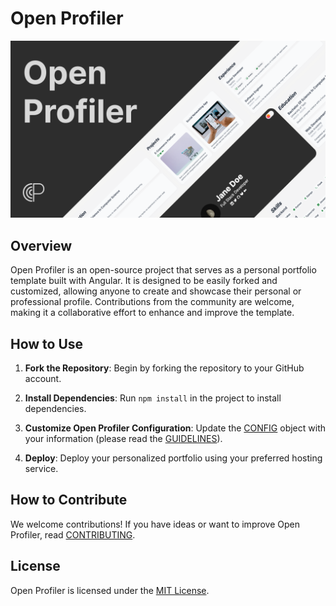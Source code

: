 # Open Profiler

<p align="center">
    <img src="./src/assets/open-profiler.png" alt="Open Profiler Image" />
</p>

## Overview

Open Profiler is an open-source project that serves as a personal portfolio template built with Angular. It is designed to be easily forked and customized, allowing anyone to create and showcase their personal or professional profile. Contributions from the community are welcome, making it a collaborative effort to enhance and improve the template.

## How to Use

1. **Fork the Repository**: Begin by forking the repository to your GitHub account.

2. **Install Dependencies**: Run `npm install` in the project to install dependencies.

3. **Customize Open Profiler Configuration**: Update the [CONFIG](./config/open-profiler.config.json) object with your information (please read the [GUIDELINES](./src/app/shared/config/README.md)).

4. **Deploy**: Deploy your personalized portfolio using your preferred hosting service.

## How to Contribute

We welcome contributions! If you have ideas or want to improve Open Profiler, read [CONTRIBUTING](CONTRIBUTING.md).

## License

Open Profiler is licensed under the [MIT License](LICENSE).
